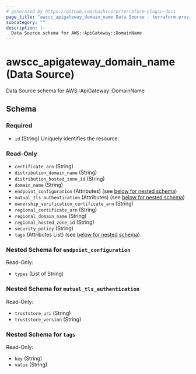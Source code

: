 ```yaml
---
# generated by https://github.com/hashicorp/terraform-plugin-docs
page_title: "awscc_apigateway_domain_name Data Source - terraform-provider-awscc"
subcategory: ""
description: |-
  Data Source schema for AWS::ApiGateway::DomainName
---
```


# awscc_apigateway_domain_name (Data Source)

Data Source schema for AWS::ApiGateway::DomainName



<!-- schema generated by tfplugindocs -->
## Schema

### Required

- `id` (String) Uniquely identifies the resource.

### Read-Only

- `certificate_arn` (String)
- `distribution_domain_name` (String)
- `distribution_hosted_zone_id` (String)
- `domain_name` (String)
- `endpoint_configuration` (Attributes) (see [below for nested schema](#nestedatt--endpoint_configuration))
- `mutual_tls_authentication` (Attributes) (see [below for nested schema](#nestedatt--mutual_tls_authentication))
- `ownership_verification_certificate_arn` (String)
- `regional_certificate_arn` (String)
- `regional_domain_name` (String)
- `regional_hosted_zone_id` (String)
- `security_policy` (String)
- `tags` (Attributes List) (see [below for nested schema](#nestedatt--tags))

<a id="nestedatt--endpoint_configuration"></a>
### Nested Schema for `endpoint_configuration`

Read-Only:

- `types` (List of String)


<a id="nestedatt--mutual_tls_authentication"></a>
### Nested Schema for `mutual_tls_authentication`

Read-Only:

- `truststore_uri` (String)
- `truststore_version` (String)


<a id="nestedatt--tags"></a>
### Nested Schema for `tags`

Read-Only:

- `key` (String)
- `value` (String)


